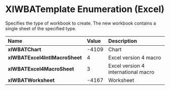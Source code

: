 
# XlWBATemplate Enumeration (Excel)

Specifies the type of workbook to create. The new workbook contains a single sheet of the specified type.



|**Name**|**Value**|**Description**|
|:-----|:-----|:-----|
|**xlWBATChart**|-4109|Chart|
|**xlWBATExcel4IntlMacroSheet**|4|Excel version 4 macro|
|**xlWBATExcel4MacroSheet**|3|Excel version 4 international macro|
|**xlWBATWorksheet**|-4167|Worksheet|
